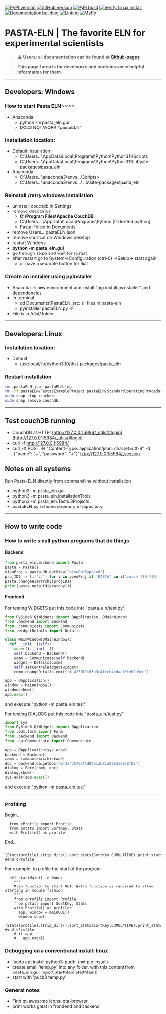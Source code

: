 
[![PyPI version](https://badge.fury.io/py/pasta-eln.svg)](https://badge.fury.io/py/pasta-eln)
[![GitHub version](https://badge.fury.io/gh/PASTA-ELN%2Fpasta-eln.svg)](https://badge.fury.io/gh/PASTA-ELN%2Fpasta-eln)
[![PyPi build](https://github.com/PASTA-ELN/pasta-eln/actions/workflows/pypi.yml/badge.svg)](https://github.com/PASTA-ELN/pasta-eln/actions/workflows/pypi.yml)
[![Verify Linux install](https://github.com/PASTA-ELN/pasta-eln/actions/workflows/installLinux.yml/badge.svg)](https://github.com/PASTA-ELN/pasta-eln/actions/workflows/installLinux.yml)
[![Documentation building](https://github.com/PASTA-ELN/pasta-eln/actions/workflows/docbuild.yml/badge.svg)](https://github.com/PASTA-ELN/pasta-eln/actions/workflows/docbuild.yml)
[![Linting](https://github.com/PASTA-ELN/pasta-eln/actions/workflows/pylint.yml/badge.svg)](https://github.com/PASTA-ELN/pasta-eln/actions/workflows/pylint.yml)
[![MyPy](https://github.com/PASTA-ELN/pasta-eln/actions/workflows/mypy.yml/badge.svg)](https://github.com/PASTA-ELN/pasta-eln/actions/workflows/mypy.yml)

# PASTA-ELN | The favorite ELN for experimental scientists

> :warning: **Users: all documentation can be found at [Github-pages](https://pasta-eln.github.io/pasta-eln/)**
>
> **This page / area is for developers and contains some helpful information for them**

---

## Developers: Windows

### How to start Pasta ELN~~~~
- Anaconda
  - python -m pasta_eln.gui
  - DOES NOT WORK "pastaELN"

### Installation location:
- Default installation
  - C:\Users\...\AppData\Local\Programs\Python\Python311\Scripts
  - C:\Users\...\AppData\Local\Programs\Python\Python311\Lib\site-packages\pasta_eln
- Anaconda
  - C:\Users\...\anaconda3\envs\...\Scripts>
  - C:\Users\...\anaconda3\envs\...\Lib\site-packages\pasta_eln

### Reinstall /retry windows installation
- uninstall couchdb in Settings
- remove directories
  - **C:\Program Files\Apache CouchDB**
  - C:\Users\....\AppData\Local\Programs\Python [If deleted python]
  - Pasta-Folder in Documents
- remove Users\...\.pastaELN.json
- remove shortcut on Windows desktop
- restart Windows
- **python -m pasta_eln.gui**
- go through steps and wait for restart
- after restart go to System->Configuration (ctrl-0) ->Setup-> start again
  - or have a separate button for that

### Create an installer using pyInstaller
- Anacoda -> new environment and install "pip install pyinstaller" and dependencies
- In terminal
  - cd Documents\PastaELN_src: all files in pasta-eln
  - pyinstaller pastaELN.py -F
- File is in /dist/ folder


---

## Developers: Linux
### Installation location:
- Default
  - /usr/local/lib/python3.10/dist-packages/pasta_eln

### Restart installation
``` bash
rm .pastaELN.json pastaELN.log
rm -rf pastaELN/PastasExampleProject pastaELN/StandardOperatingProcedures
sudo snap stop couchdb
sudo snap remove couchdb
```

---

## Test couchDB running
- CouchDB at HTTP! [http://127.0.0.1:5984/_utils/#login](http://127.0.0.1:5984/_utils/#login)
- curl -f http://127.0.0.1:5984/
- curl -X POST -H "Content-Type: application/json; charset=utf-8" -d '{"name": "*+*", "password": "*+*"}' http://127.0.0.1:5984/_session


## Notes on all systems
Run Pasta-ELN directly from commandline without installation
- python3 -m pasta_eln.gui
- python3 -m pasta_eln.installationTools
- python3 -m pasta_eln.Tests.3Projects
- pastaELN.py in home directory of repository

---

## How to write code
### How to write small python programs that do things
#### Backend
``` Python
from pasta_eln.backend import Pasta
pasta = Pasta()
viewProj = pasta.db.getView('viewDocType/x0')
projID1  = [i['id'] for i in viewProj if 'PASTA' in i['value'][0]][0]
pasta.changeHierarchy(projID1)
print(pasta.outputHierarchy())
```

#### Frontend
For testing WIDGETS put this code into "pasta_eln/test.py":
``` Python
from PySide6.QtWidgets import QApplication, QMainWindow
from .backend import Backend
from .communicate import Communicate
from .widgetDetails import Details

class MainWindow(QMainWindow):
  def __init__(self):
    super().__init__()
    self.backend = Backend()
    comm = Communicate(self.backend)
    widget = Details(comm)
    self.setCentralWidget(widget)
    comm.changeDetails.emit('m-a23019163b9c4fccb4edaab0feb2b5ee')

app = QApplication()
window = MainWindow()
window.show()
app.exec()
```
and execute "python -m pasta_eln.test"

For testing DIALOGS put this code into "pasta_eln/test.py":
``` Python
import sys
from PySide6.QtWidgets import QApplication
from .GUI.form import Form
from .backend import Backend
from .guiCommunicate import Communicate

app = QApplication(sys.argv)
backend = Backend()
comm = Communicate(backend)
doc = backend.db.getDoc("m-3a43570c4fd84b1ab81a8863ae058fb0")
dialog = Form(comm, doc)
dialog.show()
sys.exit(app.exec())
```
and execute "python -m pasta_eln.test"

---

### Profiling
Begin...

      from cProfile import Profile
      from pstats import SortKey, Stats
      with Profile() as profile:

End...

      (Stats(profile).strip_dirs().sort_stats(SortKey.CUMULATIVE).print_stats(100)) #end cProfile

For example: to profile the start of the program

      def startMain() -> None:
        """
        Main function to start GUI. Extra function is required to allow starting in module fashion
        """
        from cProfile import Profile
        from pstats import SortKey, Stats
        with Profile() as profile:
          app, window = mainGUI()
          window.show()
        (Stats(profile).strip_dirs().sort_stats(SortKey.CUMULATIVE).print_stats(100)) #end cProfile
        # if app:
        #   app.exec()


### Debugging on a conventional install: linux
- 'sudo apt install python3-pudb' (not pip install)
- create small 'temp.py' into any folder, with this content
  from pasta_eln.gui import startMain
  startMain()
- start with 'pudb3 temp.py'

### General notes
- Find qt-awesome icons: qta-browser
- print works great in frondend and backend

